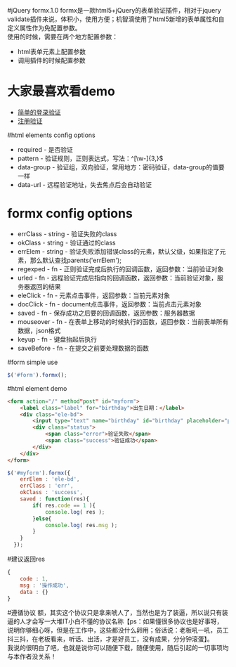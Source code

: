 #jQuery formx.1.0
formx是一款html5+jQuery的表单验证插件，相对于jquery validate插件来说，体积小，使用方便；机智滴使用了html5新增的表单属性和自定义属性作为免配置参数。  
使用的时候，需要在两个地方配置参数：
* html表单元素上配置参数
* 调用插件的时候配置参数

# 大家最喜欢看demo
* [简单的登录验证](http://htmlpreview.github.io/?https://github.com/imsole/formx/blob/master/login_form.html)
* [注册验证](http://htmlpreview.github.io/?https://github.com/imsole/formx/blob/master/register_form.html)

#html elements config options
* required - 是否验证
* pattern - 验证规则，正则表达式，写法：^[\w\-]{3,}$
* data-group - 验证组，双向验证，常用地方：密码验证，data-group的值要一样
* data-url - 远程验证地址，失去焦点后会自动验证

# formx config options
* errClass - string - 验证失败的class
* okClass - string - 验证通过的class
* errElem - string - 验证失败添加错误class的元素，默认父级，如果指定了元素，那么默认查找parents('errElem');
* regexped - fn - 正则验证完成后执行的回调函数，返回参数：当前验证对象
* urled - fn - 远程验证完成后指向的回调函数，返回参数：当前验证对象，服务器返回的结果
* eleClick - fn - 元素点击事件，返回参数：当前元素对象
* docClick - fn - document点击事件，返回参数：当前点击元素对象
* saved - fn - 保存成功之后要的回调函数，返回参数：服务器数据
* mouseover - fn - 在表单上移动的时候执行的函数，返回参数：当前表单所有数据，json格式
* keyup - fn - 键盘抬起后执行
* saveBefore - fn - 在提交之前要处理数据的函数

#form simple use
```javascript
$('#form').formx();
```

#html element demo
```html
<form action="/" method"post" id="myform">
  	<label class="label" for="birthday">出生日期：</label>
  	<div class="ele-bd">
    	<input type="text" name="birthday" id="birthday" placeholder="place write birthday" pattern="^1\d{3}((\-)?\d{1,2)){2}$" required>
    	<div class="status">
      		<span class="error">验证失败</span>
      		<span class="success">验证成功</span>
    	</div>
  	</div>
</form>
```

```javascript
$('#myform').formx({
    errElem : 'ele-bd',
    errClass : 'err',
    okClass : 'success',
    saved : function(res){
      	if( res.code == 1 ){
        	console.log( res );
      	}else{
        	console.log( res.msg );
      	}
    }
  });
```

#建议返回res
```javascript
{
	code : 1,  
	msg : '操作成功',  
	data : {}  
}
```

#遵循协议
额，其实这个协议只是拿来唬人了，当然也是为了装逼，所以说只有装逼的人才会写一大堆IT小白不懂的协议名称【ps：如果懂很多协议也是好事呀，说明你够细心呀，但是在工作中，这些都没什么卵用；俗话说：老板吼一吼，员工抖三抖，在老板看来，听话、出活，才是好员工，没有成果，分分钟滚蛋】。  
我说的很明白了吧，也就是说你可以随便下载，随便使用，随后引起的一切事项均与本作者没关系！
